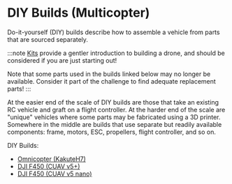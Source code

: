 # DIY Builds (Multicopter)

Do-it-yourself (DIY) builds describe how to assemble a vehicle from parts that are sourced separately.

:::note
[Kits](../frames_multicopter/kits.md) provide a gentler introduction to building a drone, and should be considered if you are just starting out!

Note that some parts used in the builds linked below may no longer be available.
Consider it part of the challenge to find adequate replacement parts!
:::

At the easier end of the scale of DIY builds are those that take an existing RC vehicle and graft on a flight controller.
At the harder end of the scale are "unique" vehicles where some parts may be fabricated using a 3D printer.
Somewhere in the middle are builds that use separate but readily available components: frame, motors, ESC, propellers, flight controller, and so on.

DIY Builds:

- [Omnicopter (KakuteH7)](../frames_multicopter/omnicopter.md)
- [DJI F450 (CUAV v5+)](../frames_multicopter/dji_f450_cuav_5plus.md)
- [DJI F450 (CUAV v5 nano)](../frames_multicopter/dji_f450_cuav_5nano.md)

